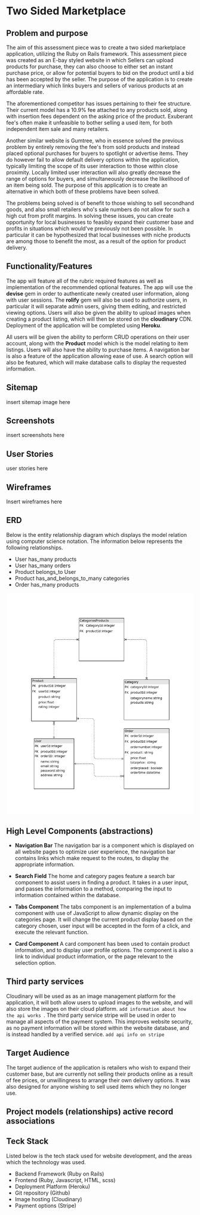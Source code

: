 # Two Sided Marketplace 

## Problem and purpose

The aim of this assessment piece was to create a two sided marketplace application, utilizing the Ruby on Rails framework. This assessment piece was created as an E-bay styled website in which Sellers can upload products for purchase, they can also choose to either set an instant purchase price, or allow for potential buyers to bid on the product until a bid has been accepted by the seller. The purpose of the application is to create an intermediary which links buyers and sellers of various products at an affordable rate. 

The aforementioned competitor has issues pertaining to their fee structure. Their current model has a 10.9% fee attached to any products sold, along with insertion fees dependent on the asking price of the product. Exuberant fee's often make it unfeasible to bother selling a used item, for both independent item sale and many retailers.

Another similar website is Gumtree, who in essence solved the previous problem by entirely removing the fee's from sold products and instead placed optional purchases for buyers to spotlight or advertise items. 
They do however fail to allow default delivery options within the application, typically limiting the scope of its user interaction to those within close proximity. Locally limited user interaction will also greatly decrease the range of options for buyers, and simultaneously decrease the likelihood of an item being sold. The purpose of this application is to create an alternative in which both of these problems have been solved.

The problems being solved is of benefit to those wishing to sell secondhand goods, and also small retailers who's sale numbers do not allow for such a high cut from profit margins. In solving these issues, you can create opportunity for local businesses to feasibly expand their customer base and profits in situations which would've previously not been possible. In particular it can be hypothesized that local businesses with niche products are among those to benefit  the most, as a result of the option for product delivery. 

## Functionality/Features

The app will feature all of the rubric required features as well as implementation of the recommended optional features. The app will use the **devise** gem in order to authenticate newly created user information, along with user sessions.  The **rolify** gem will also be used to authorize users, in particular it will separate admin users, giving them editing, and restricted viewing options. Users will also be given the ability to upload images when creating a product listing, which will then be stored on the **cloudinary** CDN. Deployment of the application will be completed using **Heroku**. 

 All users will be given the ability to perform CRUD operations on their user account, along with the **Product** model which is the model relating to item listings. Users will also have the ability to purchase items. A navigation bar is also a feature of the application allowing ease of use. A search option will also be featured, which will make database calls to display the requested information.  

## Sitemap

insert sitemap image here

## Screenshots

insert screenshots here 

## User Stories

user stories here


## Wireframes

Insert wireframes here

## ERD

Below is the entity relationship diagram which displays the model relation using computer science notation. 
The information below represents the following relationships.

  * User has_many products
  * User has_many orders
  * Product belongs_to User
  * Product has_and_belongs_to_many categories
  * Order has_many products

![Entity Relationship Diagram](https://github.com/Jyeb/Marketplace-Assignment/blob/master/docs/MarketPlaceERD.png)

## High Level Components (abstractions)

  * **Navigation Bar**
    The navigation bar is a component which is displayed on all website pages to optimize user experience, the navigation bar contains links which make request to the routes, to display the appropriate information.
 
   * **Search Field**
 The home and category pages feature a search bar component to assist users in finding a product. It takes in a user input, and passes the information to a method, comparing the input to information contained within the database. 
 
   * **Tabs Component**
  The tabs component is an implementation of a bulma component with use of JavaScript to allow dynamic display on the categories page. It will change the current product display based on the category chosen, user input will be accepted in the form of a click, and execute the relevant function. 
   
  * **Card Component**
A card component has been used to contain product information, and to display user profile options. The component is also a link to individual product information, or the page relevant to the selection option. 


## Third party services

Cloudinary will be used as as an image management platform for the application, it will both allow users to upload images to the website, and will also store the images on their cloud platform. ```add information about how the api works ```. The third party service stripe will be used in order to manage all aspects of the payment system. This improves website security, as no payment information will be stored within the website database, and is instead handled by a verified service. ```add api info on stripe```

## Target Audience 

The target audience of the application is retailers who wish to expand their customer base, but are currently not selling their products online as a result of fee prices, or unwillingness to arrange their own delivery options. It was also designed for anyone wishing to sell used items which they no longer use. 

## Project models (relationships) active record associations

## Teck Stack
Listed below is the tech stack used for website development, and the areas which the technology was used.
  * Backend Framework (Ruby on Rails)
  * Frontend (Ruby, Javascript, HTML,  scss)
  * Deployment Platform (Heroku) 
  * Git repository (Github) 
  * Image hosting (Cloudinary) 
  * Payment options (Stripe)
   
  
